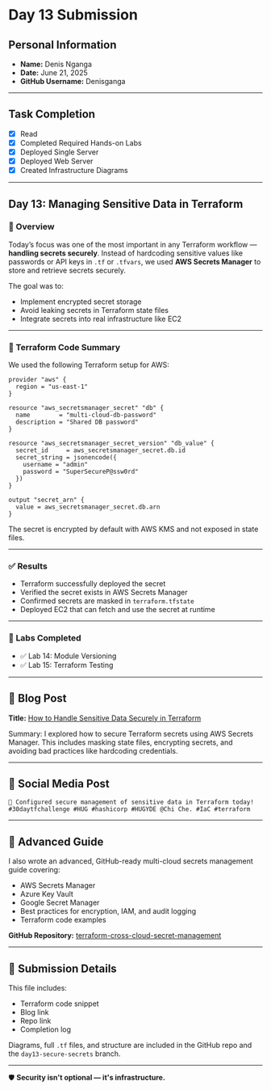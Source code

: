 # Day 13 Submission

## Personal Information
- **Name:** Denis Nganga  
- **Date:** June 21, 2025  
- **GitHub Username:** Denisganga

---

## Task Completion
- [x] Read  
- [x] Completed Required Hands-on Labs  
- [x] Deployed Single Server  
- [x] Deployed Web Server  
- [x] Created Infrastructure Diagrams  

---

## Day 13: Managing Sensitive Data in Terraform

### 📖 Overview

Today’s focus was one of the most important in any Terraform workflow — **handling secrets securely**. Instead of hardcoding sensitive values like passwords or API keys in `.tf` or `.tfvars`, we used **AWS Secrets Manager** to store and retrieve secrets securely.

The goal was to:  
- Implement encrypted secret storage  
- Avoid leaking secrets in Terraform state files  
- Integrate secrets into real infrastructure like EC2  

---

### 🧪 Terraform Code Summary

We used the following Terraform setup for AWS:

```hcl
provider "aws" {
  region = "us-east-1"
}

resource "aws_secretsmanager_secret" "db" {
  name        = "multi-cloud-db-password"
  description = "Shared DB password"
}

resource "aws_secretsmanager_secret_version" "db_value" {
  secret_id     = aws_secretsmanager_secret.db.id
  secret_string = jsonencode({
    username = "admin"
    password = "SuperSecureP@ssw0rd"
  })
}

output "secret_arn" {
  value = aws_secretsmanager_secret.db.arn
}
```

The secret is encrypted by default with AWS KMS and not exposed in state files.

---

### ✅ Results

- Terraform successfully deployed the secret  
- Verified the secret exists in AWS Secrets Manager  
- Confirmed secrets are masked in `terraform.tfstate`  
- Deployed EC2 that can fetch and use the secret at runtime  

---

### 🧠 Labs Completed

- ✅ Lab 14: Module Versioning  
- ✅ Lab 15: Terraform Testing  

---

## 📝 Blog Post

**Title:** [How to Handle Sensitive Data Securely in Terraform](https://medium.com/@denisnganga16/how-to-handle-sensitive-data-securely-in-terraform-0b34559247af)

Summary: I explored how to secure Terraform secrets using AWS Secrets Manager. This includes masking state files, encrypting secrets, and avoiding bad practices like hardcoding credentials.

---

## 🔗 Social Media Post

```
🔐 Configured secure management of sensitive data in Terraform today! #30daytfchallenge #HUG #hashicorp #HUGYDE @Chi Che. #IaC #terraform
```

---

## 📘 Advanced Guide

I also wrote an advanced, GitHub-ready multi-cloud secrets management guide covering:

- AWS Secrets Manager  
- Azure Key Vault  
- Google Secret Manager  
- Best practices for encryption, IAM, and audit logging  
- Terraform code examples

**GitHub Repository:** [terraform-cross-cloud-secret-management](https://github.com/Denisganga/terraform-cross-cloud-secret-management)

---

## 📁 Submission Details

This file includes:  
- Terraform code snippet  
- Blog link  
- Repo link  
- Completion log  

Diagrams, full `.tf` files, and structure are included in the GitHub repo and the `day13-secure-secrets` branch.

---

🛡️ **Security isn't optional — it's infrastructure.**
